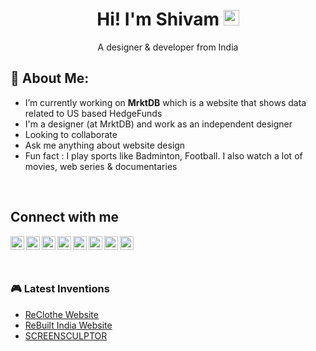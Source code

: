<h1 align="center">Hi! I'm Shivam  <img src="https://media.giphy.com/media/hvRJCLFzcasrR4ia7z/giphy.gif" width="25px"></h1>
<p align="center">A designer & developer from India</p>

## 🤵 About Me:
* I’m currently working on **MrktDB** which is a website that shows data related to US based HedgeFunds
* I'm a designer (at MrktDB) and work as an independent designer 
* Looking to collaborate 
* Ask me anything about website design
* Fun fact : I play sports like Badminton, Football. I also watch a lot of movies, web series & documentaries
<br/>

## Connect with me

<a href="https://discord.gg/vfqPMV6q">
  <img align="left" alt="Shivam's Discord" width="22px" src="https://raw.githubusercontent.com/peterthehan/peterthehan/master/assets/discord.svg" />
</a>
&nbsp;
<a href="https://twitter.com/Shivamc504">
  <img align="left" alt="Shivam Singh | Twitter" width="22px" src="https://raw.githubusercontent.com/peterthehan/peterthehan/master/assets/twitter.svg" />
</a>
&nbsp;
<a href="https://www.youtube.com/channel/UCO9N1zJLui_FAadw9CF3Mdw">
  <img align="left" alt="Shivam's YouTube" width="22px" src="https://github.com/peterthehan/peterthehan/blob/master/assets/youtube.svg" />
</a>
&nbsp;
<a href="https://www.facebook.com/shivamsinghc504/">
  <img align="left" alt="Shivam's Facebook" width="22px" src="https://github.com/peterthehan/peterthehan/blob/master/assets/facebook.svg" />
</a>
&nbsp;
<a href="https://open.spotify.com/user/fiz633kh049s7ejhk5r6erf52">
  <img align="left" alt="Shivam's spotify" width="22px" src="https://github.com/peterthehan/peterthehan/blob/master/assets/spotify.svg" />
</a>
&nbsp;
<a href="https://www.linkedin.com/in/shivam-singh-bb9bb818a/">
  <img align="left" alt="Shivam's LinkdIN" width="22px" src="https://raw.githubusercontent.com/peterthehan/peterthehan/master/assets/linkedin.svg" />
</a
&nbsp;  
  <a href="https://www.behance.net/shivamsingh_c17/">
  <img align="left" alt="Shivam's Behance" width="22px" height="22px" src="https://cdn.freebiesupply.com/logos/large/2x/behance-1-logo-png-transparent.png" />
</a>
  <a href="https://dribbble.com/ShivZedd">
  <img align="left" alt="Shivam's Dribble" width="22px" height="22px" src="https://seeklogo.com/images/D/dribbble-logo-143FF96D65-seeklogo.com.png" />
</a>

<br/>
<br/>
<br/>

### 🎮 Latest Inventions
- [ReClothe Website](https://reclothe.webflow.io/)
- [ReBuilt India Website](https://rebuiltindia.com/)
- [SCREENSCULPTOR](https://screensculptor.webflow.io/)


